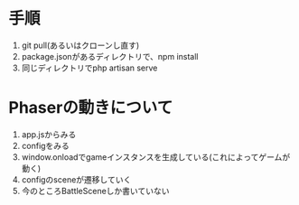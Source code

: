 # 手順
1. git pull(あるいはクローンし直す)
2. package.jsonがあるディレクトリで、npm install
3. 同じディレクトリでphp artisan serve

# Phaserの動きについて
1. app.jsからみる
2. configをみる
3. window.onloadでgameインスタンスを生成している(これによってゲームが動く)
4. configのsceneが遷移していく
5. 今のところBattleSceneしか書いていない


